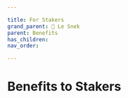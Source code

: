 ```yaml
---

title: For Stakers
grand_parent: 🐍 Le Snek
parent: Benefits
has_children:
nav_order:

---
```



# Benefits to Stakers
